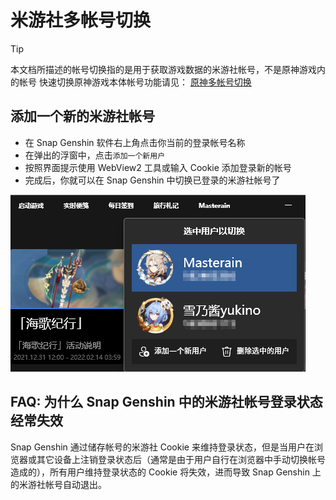 # 米游社多帐号切换

>[!TIP]
>本文档所描述的帐号切换指的是用于获取游戏数据的米游社帐号，不是原神游戏内的帐号
>快速切换原神游戏本体帐号功能请见： [原神多帐号切换](account-switch.md)

## 添加一个新的米游社帐号

- 在 Snap Genshin 软件右上角点击你当前的登录帐号名称
- 在弹出的浮窗中，点击`添加一个新用户`
- 按照界面提示使用 WebView2 工具或输入 Cookie 添加登录新的帐号
- 完成后，你就可以在 Snap Genshin 中切换已登录的米游社帐号了

![米游社多帐号切换](img/mhy-account-switch1.png)

## FAQ: 为什么 Snap Genshin 中的米游社帐号登录状态经常失效

Snap Genshin 通过储存帐号的米游社 Cookie 来维持登录状态，但是当用户在浏览器或其它设备上注销登录状态后（通常是由于用户自行在浏览器中手动切换帐号造成的），所有用户维持登录状态的 Cookie 将失效，进而导致 Snap Genshin 上的米游社帐号自动退出。
